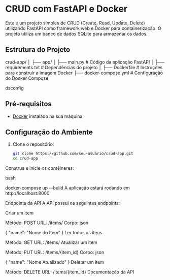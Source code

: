 # CRUD com FastAPI e Docker

Este é um projeto simples de CRUD (Create, Read, Update, Delete) utilizando FastAPI como framework web e Docker para containerização. O projeto utiliza um banco de dados SQLite para armazenar os dados.

## Estrutura do Projeto

crud-app/
│
├── app/
│ ├── main.py # Código da aplicação FastAPI
│ ├── requirements.txt # Dependências do projeto
│
├── Dockerfile # Instruções para construir a imagem Docker
├── docker-compose.yml # Configuração do Docker Compose

dsconfig


## Pré-requisitos

- [Docker](https://www.docker.com/get-started) instalado na sua máquina.

## Configuração do Ambiente

1. Clone o repositório:

   ```bash
   git clone https://github.com/seu-usuario/crud-app.git
   cd crud-app
Construa e inicie os contêineres:

bash

docker-compose up --build
A aplicação estará rodando em http://localhost:8000.

Endpoints da API
A API possui os seguintes endpoints:

Criar um item

Método: POST
URL: /items/
Corpo:
json

{
  "name": "Nome do Item"
}
Ler todos os itens

Método: GET
URL: /items/
Atualizar um item

Método: PUT
URL: /items/{item_id}
Corpo:
json

{
  "name": "Nome Atualizado"
}
Deletar um item

Método: DELETE
URL: /items/{item_id}
Documentação da API
